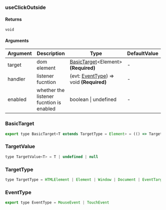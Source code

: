 ### useClickOutside

#### Returns

`void`

#### Arguments

| Argument | Description                              | Type                                                      | DefaultValue |
| -------- | ---------------------------------------- | --------------------------------------------------------- | ------------ |
| target   | dom element                              | [BasicTarget](#BasicTarget)&lt;Element&gt; **(Required)** | -            |
| handler  | listener fucntion                        | (evt: [EventType](#EventType)) => void **(Required)**     | -            |
| enabled  | whether the listener fucntion is enabled | boolean \| undefined                                      | -            |

### BasicTarget

```js
export type BasicTarget<T extends TargetType = Element> = (() => TargetValue<T>) | TargetValue<T> | MutableRefObject<TargetValue<T>>
```

### TargetValue

```js
type TargetValue<T> = T | undefined | null
```

### TargetType

```js
type TargetType = HTMLElement | Element | Window | Document | EventTarget
```

### EventType

```js
export type EventType = MouseEvent | TouchEvent
```
